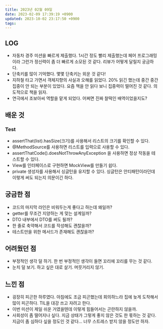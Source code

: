 ```yaml
---
title: 2023년 02월 09일
date: 2023-02-09 17:39:19 +0900
updated: 2023-10-02 23:17:50 +0900
tags: 
---
```

## LOG
- 자동차 경주 미션을 빠르게 제출했다. 1시간 정도 빨리 제출했는데 페어 프로그래밍이라 그런가 정신력이 좀 더 빠르게 소모된 것 같다. 리뷰가 어떻게 달릴지 궁금하다. 
- 단축키를 많이 기억했다. 몇몇 단축키는 외운 것 같다!
- 지하철 타고 가면서 객체지향의 사실과 오해를 읽었다. 20% 읽긴 했는데 중간 중간 집중이 안 되는 부분이 있었다. 요즘 책을 안 읽다 보니 집중력이 떨어진 것 같다. 의도적으로 책을 읽자.
- 연극에서 조보아씨 역할을 맡게 되었다. 어쩌면 진짜 찰떡인 배역이었을지도?

## 배운 것
### Test
- assertThat(list).hasSize(크기)를 사용해서 리스트의 크기를 확인할 수 있다.
- @MethodSource를 사용하면 리스트를 입력으로 사용할 수 있다.
- assertThatCode().doesNotThrowAnyException 을 사용하면 정상 작동을 테스트할 수 있다.
- View를 인터페이스로 구현하면 MockView를 만들기 쉽다.
- private 생성자를 사용해서 싱글턴을 유지할 수 있다. 싱글턴은 안티패턴이라던데 이렇게 써도 되는지 의문이긴 하다.

## 궁금한 점
- 코드의 마지막 라인은 비워두는게 좋다고 하는데 왜일까?
- getter를 무조건 지양하는 게 맞는 설계일까?
- DTO 내부에서 DTO를 써도 될까?
- 한 줄로 축약해서 코드를 작성해도 괜찮을까?
- 테스트만을 위한 메서드가 존재해도 괜찮을까?

## 어려웠던 점
- 부정적인 생각 덜 하기. 한 번 부정적인 생각이 들면 꼬리에 꼬리를 무는 것 같다.
- 눈치 덜 보기. 하고 싶은 대로 살기. 머뭇거리지 않기.

## 느낀 점
- 굉장히 피곤한 하루였다. 아침에도 조금 피곤했는데 회의하느라 집에 늦게 도착해서 많이 피곤하다. TIL을 대강 쓰고 자려고 한다.
- 이번 미션이 제일 쉬운 거였을텐데 이렇게 힘들어서는 곤란하지 않을까.
- 사회성이 좀 떨어지나 싶다. 지금 상태가 그렇게 좋지 않은 것도 한 몫하는 것 같다. 지금이 좀 심하다 싶을 정도인 것 같다... 너무 스트레스 받지 않을 정도만 하자.
